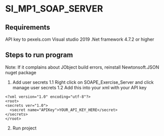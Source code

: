 # SI_MP1_SOAP_SERVER

## Requirements
API key to pexels.com
Visual studio 2019 
.Net framework 4.7.2 or higher

## Steps to run program
Note: If it complains about JObject build errors, reinstall Newtonsoft.JSON nuget package
1. Add user secrets
  1.1 Right click on SOAPE_Exercise_Server and click manage user secrets
  1.2 Add this into your xml with your API key
  ```
  <?xml version="1.0" encoding="utf-8"?>
  <root>
  <secrets ver="1.0">
    <secret name="APIKey">YOUR_API_KEY_HERE</secret>
  </secrets>
  </root>
  ```
 2. Run project
